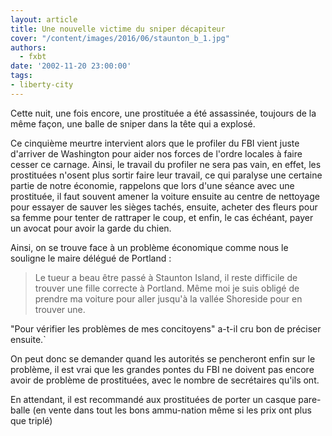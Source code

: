 ```yaml
---
layout: article
title: Une nouvelle victime du sniper décapiteur
cover: "/content/images/2016/06/staunton_b_1.jpg"
authors:
  - fxbt
date: '2002-11-20 23:00:00'
tags:
- liberty-city
---
```


Cette nuit, une fois encore, une prostituée a été assassinée, toujours de la même façon, une balle de sniper dans la tête qui a explosé.

Ce cinquième meurtre intervient alors que le profiler du FBI vient juste d'arriver de Washington pour aider nos forces de l'ordre locales à faire cesser ce carnage. Ainsi, le travail du profiler ne sera pas vain, en effet, les prostituées n'osent plus sortir faire leur travail, ce qui paralyse une certaine partie de notre économie, rappelons que lors d'une séance avec une prostituée, il faut souvent amener la voiture ensuite au centre de nettoyage pour essayer de sauver les sièges tachés, ensuite, acheter des fleurs pour sa femme pour tenter de rattraper le coup, et enfin, le cas échéant, payer un avocat pour avoir la garde du chien.

Ainsi, on se trouve face à un problème économique comme nous le souligne le maire délégué de Portland :

> Le tueur a beau être passé à Staunton Island, il reste difficile de trouver une fille correcte à Portland. Même moi je suis obligé de prendre ma voiture pour aller jusqu'à la vallée Shoreside pour en trouver une.

"Pour vérifier les problèmes de mes concitoyens" a-t-il cru bon de préciser ensuite.`

On peut donc se demander quand les autorités se pencheront enfin sur le problème, il est vrai que les grandes pontes du FBI ne doivent pas encore avoir de problème de prostituées, avec le nombre de secrétaires qu'ils ont.

En attendant, il est recommandé aux prostituées de porter un casque pare-balle (en vente dans tout les bons ammu-nation même si les prix ont plus que triplé)